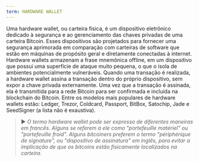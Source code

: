 ```yaml
---
term: HARDWARE WALLET
---
```


Uma hardware wallet, ou carteira física, é um dispositivo eletrônico dedicado à segurança e ao gerenciamento das chaves privadas de uma carteira Bitcoin. Esses dispositivos são projetados para fornecer uma segurança aprimorada em comparação com carteiras de software que estão em máquinas de propósito geral e diretamente conectadas à internet. Hardware wallets armazenam a frase mnemônica offline, em um dispositivo que possui uma superfície de ataque muito pequena, o que o isola de ambientes potencialmente vulneráveis. Quando uma transação é realizada, a hardware wallet assina a transação dentro do próprio dispositivo, sem expor a chave privada externamente. Uma vez que a transação é assinada, ela é transmitida para a rede Bitcoin para ser confirmada e incluída na blockchain do Bitcoin. Entre os modelos mais populares de hardware wallets estão: Ledger, Trezor, Coldcard, Passport, BitBox, Satochip, Jade e SeedSigner (a lista não é exaustiva).

> ► *O termo hardware wallet pode ser expresso de diferentes maneiras em francês. Alguns se referem a ele como "portefeuille matériel" ou "portefeuille froid". Alguns bitcoiners preferem o termo "périphérique de signature", ou "dispositivo de assinatura" em inglês, para evitar a implicação de que os bitcoins estão fisicamente localizados na carteira.*